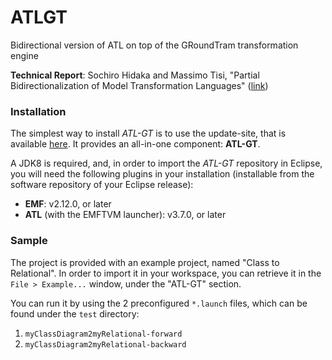# ATLGT
Bidirectional version of ATL on top of the GRoundTram transformation engine

**Technical Report**: Sochiro Hidaka and Massimo Tisi, "Partial Bidirectionalization of Model Transformation Languages" ([link](http://cis.k.hosei.ac.jp/~hidaka/research/papers/scp2016.pdf))


### Installation

The simplest way to install _ATL-GT_ is to use the update-site, that is available [here](https://atlanmod.github.io/ATLGT/releases/). It provides an all-in-one component: **ATL-GT**.

A JDK8 is required, and, in order to import the _ATL-GT_ repository in Eclipse, you will need the following plugins in your installation (installable from the software repository of your Eclipse release):

- **EMF**: v2.12.0, or later
- **ATL** (with the EMFTVM launcher): v3.7.0, or later

### Sample

The project is provided with an example project, named "Class to Relational". In order to import it in your workspace, 
you can retrieve it in the `File > Example...` window, under the "ATL-GT" section.

You can run it by using the 2 preconfigured `*.launch` files, which can be found under the `test` directory:

1. `myClassDiagram2myRelational-forward`
2. `myClassDiagram2myRelational-backward`
